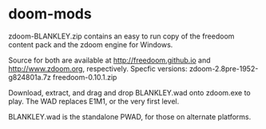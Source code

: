 # doom-mods
zdoom-BLANKLEY.zip contains an easy to run copy of the freedoom content pack and the zdoom engine for Windows.

Source for both are available at http://freedoom.github.io and http://www.zdoom.org, respectively.
Specfic versions:
zdoom-2.8pre-1952-g824801a.7z
freedoom-0.10.1.zip

Download, extract, and drag and drop BLANKLEY.wad onto zdoom.exe to play. The WAD replaces E1M1, or the very first level.

BLANKLEY.wad is the standalone PWAD, for those on alternate platforms.
